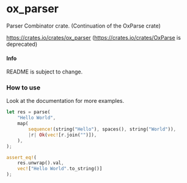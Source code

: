 # ox_parser

Parser Combinator crate. (Continuation of the OxParse crate)

https://crates.io/crates/ox_parser (https://crates.io/crates/OxParse is deprecated)

#### Info

README is subject to change.

### How to use
Look at the documentation for more examples.
```Rust
let res = parse(
	"Hello World",
	map(
		sequence!(string("Hello"), spaces(), string("World")),
		|r| Ok(vec![r.join("")]),
	),
);

assert_eq!(
	res.unwrap().val,
	vec!["Hello World".to_string()]
);
```
